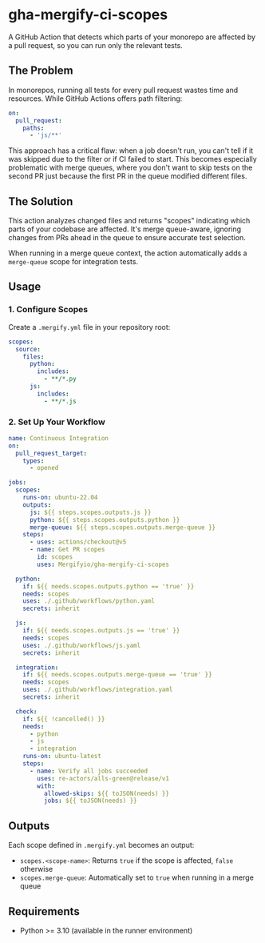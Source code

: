 # gha-mergify-ci-scopes


A GitHub Action that detects which parts of your monorepo are affected by a pull request, so you can run only the relevant tests.

## The Problem

In monorepos, running all tests for every pull request wastes time and resources. While GitHub Actions offers path filtering:

```yaml
on:
  pull_request:
    paths:
      - 'js/**'
```

This approach has a critical flaw: when a job doesn't run, you can't tell if it was skipped due to the filter or if CI failed to start.
This becomes especially problematic with merge queues, where you don't want to skip tests on the second PR just because the first PR in the queue modified different files.

## The Solution

This action analyzes changed files and returns "scopes" indicating which parts of your codebase are affected. It's merge queue-aware, ignoring changes from PRs ahead in the queue to ensure accurate test selection.

When running in a merge queue context, the action automatically adds a `merge-queue` scope for integration tests.

## Usage

### 1. Configure Scopes

Create a `.mergify.yml` file in your repository root:

```yaml
scopes:
  source:
    files:
      python:
        includes:
          - **/*.py
      js:
        includes:
          - **/*.js
```

### 2. Set Up Your Workflow

```yaml
name: Continuous Integration
on:
  pull_request_target:
    types:
      - opened

jobs:
  scopes:
    runs-on: ubuntu-22.04
    outputs:
      js: ${{ steps.scopes.outputs.js }}
      python: ${{ steps.scopes.outputs.python }}
      merge-queue: ${{ steps.scopes.outputs.merge-queue }}
    steps:
      - uses: actions/checkout@v5
      - name: Get PR scopes
        id: scopes
        uses: Mergifyio/gha-mergify-ci-scopes

  python:
    if: ${{ needs.scopes.outputs.python == 'true' }}
    needs: scopes
    uses: ./.github/workflows/python.yaml
    secrets: inherit

  js:
    if: ${{ needs.scopes.outputs.js == 'true' }}
    needs: scopes
    uses: ./.github/workflows/js.yaml
    secrets: inherit

  integration:
    if: ${{ needs.scopes.outputs.merge-queue == 'true' }}
    needs: scopes
    uses: ./.github/workflows/integration.yaml
    secrets: inherit

  check:
    if: ${{ !cancelled() }}
    needs:
      - python
      - js
      - integration
    runs-on: ubuntu-latest
    steps:
      - name: Verify all jobs succeeded
        uses: re-actors/alls-green@release/v1
        with:
          allowed-skips: ${{ toJSON(needs) }}
          jobs: ${{ toJSON(needs) }}
```

## Outputs

Each scope defined in `.mergify.yml` becomes an output:
- `scopes.<scope-name>`: Returns `true` if the scope is affected, `false` otherwise
- `scopes.merge-queue`: Automatically set to `true` when running in a merge queue

## Requirements

- Python >= 3.10 (available in the runner environment)
